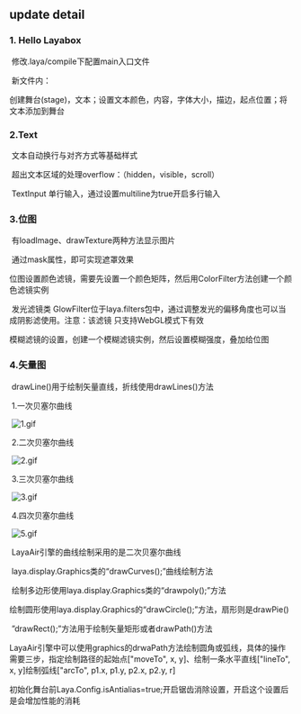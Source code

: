 ## **update detail**

### **1. Hello** Layabox

​	修改.laya/compile下配置main入口文件

​	新文件内：

​		创建舞台(stage)，文本；设置文本颜色，内容，字体大小，描边，起点位置；将文本添加到舞台

### 2.Text 

​	文本自动换行与对齐方式等基础样式

​	超出文本区域的处理overflow：（hidden，visible，scroll）

​	TextInput 单行输入，通过设置multiline为true开启多行输入

### 3.位图

​	有loadImage、drawTexture两种方法显示图片

​	通过mask属性，即可实现遮罩效果

​	位图设置颜色滤镜，需要先设置一个颜色矩阵，然后用ColorFilter方法创建一个颜色滤镜实例

​	发光滤镜类 GlowFilter位于laya.filters包中，通过调整发光的偏移角度也可以当成阴影滤使用。注意：该滤镜	只支持WebGL模式下有效

​	模糊滤镜的设置，创建一个模糊滤镜实例，然后设置模糊强度，叠加给位图

### 4.矢量图

​	drawLine()用于绘制矢量直线，折线使用drawLines()方法

​	1.一次贝塞尔曲线

​	![1.gif](https://official.layabox.com/laya_data/LayaAir2.0/Chinese/LayaAir_JS/2D/beginners/Graphics/Curve/gif/1.gif)

​	2.二次贝塞尔曲线

​	![2.gif](https://official.layabox.com/laya_data/LayaAir2.0/Chinese/LayaAir_JS/2D/beginners/Graphics/Curve/gif/2.gif)

​	3.三次贝塞尔曲线

​	![3.gif](https://official.layabox.com/laya_data/LayaAir2.0/Chinese/LayaAir_JS/2D/beginners/Graphics/Curve/gif/3.gif)

​	4.四次贝塞尔曲线

​	![5.gif](https://official.layabox.com/laya_data/LayaAir2.0/Chinese/LayaAir_JS/2D/beginners/Graphics/Curve/gif/5.gif)

​	LayaAir引擎的曲线绘制采用的是二次贝塞尔曲线

​	laya.display.Graphics类的“drawCurves();”曲线绘制方法

​	绘制多边形使用laya.display.Graphics类的“drawpoly();”方法

​	绘制圆形使用laya.display.Graphics的“drawCircle();”方法，扇形则是drawPie()

​	”drawRect();”方法用于绘制矢量矩形或者drawPath()方法

​	LayaAir引擎中可以使用graphics的drwaPath方法绘制圆角或弧线，具体的操作需要三步，指定绘制路径的起始点["moveTo", x, y]、绘制一条水平直线["lineTo", x, y]绘制弧线["arcTo", p1.x, p1.y, p2.x, p2.y, r]

​	初始化舞台前Laya.Config.isAntialias=true;开启锯齿消除设置，开启这个设置后是会增加性能的消耗
